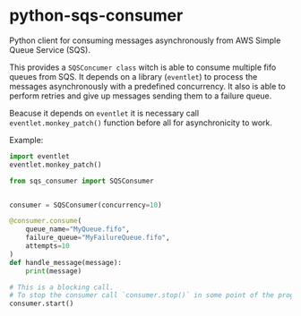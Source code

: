 # python-sqs-consumer

Python client for consuming messages asynchronously from AWS Simple Queue Service (SQS).

This provides a `SQSConcumer class` witch is able to consume multiple fifo queues from SQS.
It depends on a library (`eventlet`) to process the messages asynchronously with a predefined concurrency.
It also is able to perform retries and give up messages sending them to a failure queue.

Beacuse it depends on `eventlet` it is necessary call `eventlet.monkey_patch()` function before all for asynchronicity to work.

Example:

```python
import eventlet
eventlet.monkey_patch()

from sqs_consumer import SQSConsumer


consumer = SQSConsumer(concurrency=10)

@consumer.consume(
    queue_name="MyQueue.fifo",
    failure_queue="MyFailureQueue.fifo",
    attempts=10
)
def handle_message(message):
    print(message)

# This is a blocking call.
# To stop the consumer call `consumer.stop()` in some point of the program.
consumer.start()
```